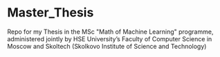 # Master_Thesis
Repo for my Thesis in the MSc "Math of Machine Learning" programme, administered jointly by HSE University’s Faculty of Computer Science in Moscow and Skoltech (Skolkovo Institute of Science and Technology)
